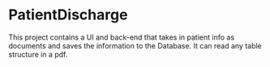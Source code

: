 # PatientDischarge
This project contains a UI and back-end that takes in patient info as documents and saves the information to the Database. It can read any table structure in a pdf. 
